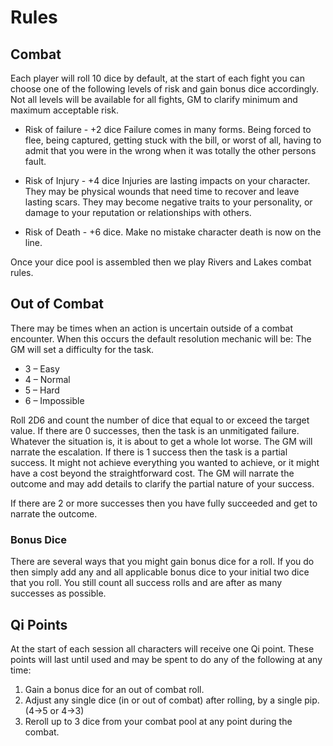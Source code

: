 # Rules

## Combat

Each player will roll 10 dice by default, at the start of each fight you can choose one of the following levels of risk and gain bonus dice accordingly. Not all levels will be available for all fights, GM to clarify minimum and maximum acceptable risk. 

* Risk of failure - +2 dice
Failure comes in many forms. Being forced to flee, being captured, getting stuck with the bill, or worst of all, having to admit that you were in the wrong when it was totally the other persons fault.

* Risk of Injury - +4 dice
Injuries are lasting impacts on your character. They may be physical wounds that need time to recover and leave lasting scars. They may become negative traits to your personality, or damage to your reputation or relationships with others.

* Risk of Death - +6 dice.
Make no mistake character death is now on the line.

Once your dice pool is assembled then we play Rivers and Lakes combat rules.

## Out of Combat

There may be times when an action is uncertain outside of a combat encounter. When this occurs the default resolution mechanic will be:
The GM will set a difficulty for the task. 

* 3 – Easy
* 4 – Normal 
* 5 – Hard
* 6 – Impossible

Roll 2D6 and count the number of dice that equal to or exceed the target value. 
If there are 0 successes, then the task is an unmitigated failure. Whatever the situation is, it is about to get a whole lot worse. The GM will narrate the escalation.
If there is 1 success then the task is a partial success. It might not achieve everything you wanted to achieve, or it might have a cost beyond the straightforward cost. The GM will narrate the outcome and may add details to clarify the partial nature of your success.

If there are 2 or more successes then you have fully succeeded and get to narrate the outcome.

### Bonus Dice

There are several ways that you might gain bonus dice for a roll. If you do then simply add any and all applicable bonus dice to your initial two dice that you roll. You still count all success rolls and are after as many successes as possible.

## Qi Points

At the start of each session all characters will receive one Qi point. These points will last until used and may be spent to do any of the following at any time:

1. Gain a bonus dice for an out of combat roll.
2. Adjust any single dice (in or out of combat) after rolling, by a single pip. (4->5 or 4->3)
3. Reroll up to 3 dice from your combat pool at any point during the combat.
